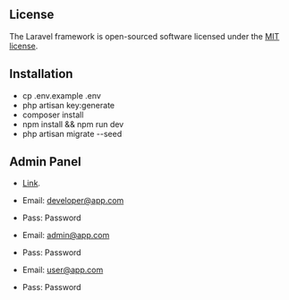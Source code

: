 ## License

The Laravel framework is open-sourced software licensed under the [MIT license](https://opensource.org/licenses/MIT).

## Installation

-   cp .env.example .env
-   php artisan key:generate
-   composer install
-   npm install && npm run dev
-   php artisan migrate --seed

## Admin Panel

-   [Link](http://127.0.0.1:8000/admin).

-   Email: developer@app.com
-   Pass: Password

-   Email: admin@app.com
-   Pass: Password

-   Email: user@app.com
-   Pass: Password
